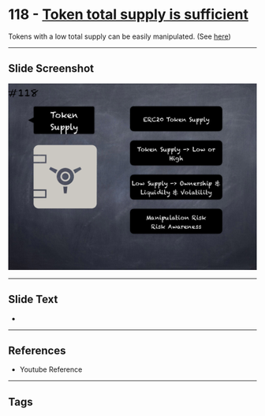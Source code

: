 # 118 - [Token total supply is sufficient](Token%20total%20supply%20is%20sufficient.md)
Tokens with a low total supply can be easily manipulated. (See [here](https://github.com/crytic/building-secure-contracts/blob/master/development-guidelines/token_integration.md#token-scarcity))
___
## Slide Screenshot
![0118.png](../../images/pitfalls_and_best_practices201/118.png)
___
## Slide Text
- 
___
## References
- Youtube Reference
___
## Tags